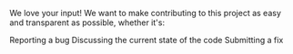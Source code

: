 We love your input! We want to make contributing to this project as easy and transparent as possible, whether it's:

Reporting a bug
Discussing the current state of the code
Submitting a fix
